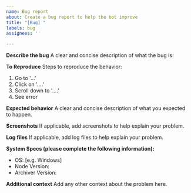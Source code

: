 ```yaml
---
name: Bug report
about: Create a bug report to help the bot improve
title: "[Bug] "
labels: bug
assignees: ''

---
```


**Describe the bug**
A clear and concise description of what the bug is.

**To Reproduce**
Steps to reproduce the behavior:
1. Go to '...'
2. Click on '....'
3. Scroll down to '....'
4. See error

**Expected behavior**
A clear and concise description of what you expected to happen.

**Screenshots**
If applicable, add screenshots to help explain your problem.

**Log files**
If applicable, add log files to help explain your problem.

**System Specs (please complete the following information):**
 - OS: [e.g. Windows]
 - Node Version: 
 - Archiver Version: 

**Additional context**
Add any other context about the problem here.
